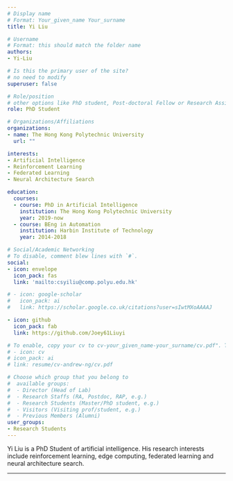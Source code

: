 ```yaml
---
# Display name
# Format: Your_given_name Your_surname 
title: Yi Liu

# Username
# Format: this should match the folder name
authors:
- Yi-Liu

# Is this the primary user of the site?
# no need to modify 
superuser: false

# Role/position
# other options like PhD student, Post-doctoral Fellow or Research Assistant, e.g..
role: PhD Student

# Organizations/Affiliations
organizations:
- name: The Hong Kong Polytechnic University
  url: ""

interests:
- Artificial Intelligence
- Reinforcement Learning
- Federated Learning
- Neural Architecture Search

education:
  courses:
  - course: PhD in Artificial Intelligence
    institution: The Hong Kong Polytechnic University
    year: 2019-now
  - course: BEng in Automation
    institution: Harbin Institute of Technology
    year: 2014-2018

# Social/Academic Networking
# To disable, comment blew lines with `#`.
social:
- icon: envelope
  icon_pack: fas
  link: 'mailto:csyiliu@comp.polyu.edu.hk'

# - icon: google-scholar
#   icon_pack: ai
#   link: https://scholar.google.co.uk/citations?user=sIwtMXoAAAAJ

- icon: github
  icon_pack: fab
  link: https://github.com/Joey61Liuyi

# To enable, copy your cv to cv-your_given_name-your_surname/cv.pdf". To disable, comment blew lines with `#`.
# - icon: cv
# icon_pack: ai
# link: resume/cv-andrew-ng/cv.pdf

# Choose which group that you belong to
#  available groups:
#  - Director (Head of Lab)
#  - Research Staffs (RA, Postdoc, RAP, e.g.)
#  - Research Students (Master/PhD student, e.g.)
#  - Visitors (Visiting prof/student, e.g.)
#  - Previous Members (Alumni)
user_groups:
- Research Students
---
```


Yi Liu is a PhD Student of artificial intelligence. His research interests include reinforcement learning, edge computing, federated learning and neural architecture search. 

---
